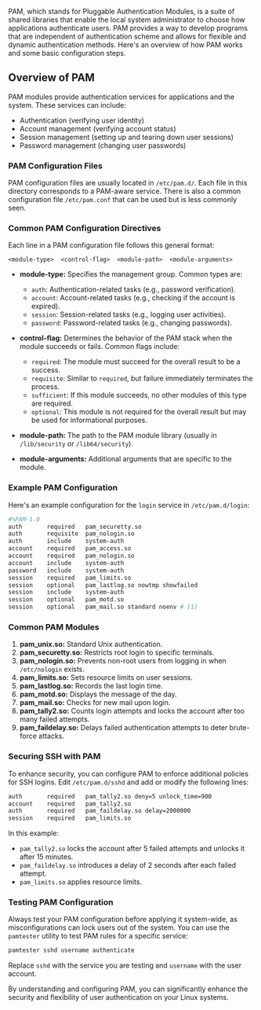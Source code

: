 PAM, which stands for Pluggable Authentication Modules, is a suite of shared libraries that enable the local system administrator to choose how applications authenticate users. PAM provides a way to develop programs that are independent of authentication scheme and allows for flexible and dynamic authentication methods. Here's an overview of how PAM works and some basic configuration steps.

## Overview of PAM

PAM modules provide authentication services for applications and the system. These services can include:

- Authentication (verifying user identity)
- Account management (verifying account status)
- Session management (setting up and tearing down user sessions)
- Password management (changing user passwords)

### PAM Configuration Files

PAM configuration files are usually located in `/etc/pam.d/`. Each file in this directory corresponds to a PAM-aware service. There is also a common configuration file `/etc/pam.conf` that can be used but is less commonly seen.

### Common PAM Configuration Directives

Each line in a PAM configuration file follows this general format:
```
<module-type>  <control-flag>  <module-path>  <module-arguments>
```

- **module-type:** Specifies the management group. Common types are:
  - `auth`: Authentication-related tasks (e.g., password verification).
  - `account`: Account-related tasks (e.g., checking if the account is expired).
  - `session`: Session-related tasks (e.g., logging user activities).
  - `password`: Password-related tasks (e.g., changing passwords).

- **control-flag:** Determines the behavior of the PAM stack when the module succeeds or fails. Common flags include:
  - `required`: The module must succeed for the overall result to be a success.
  - `requisite`: Similar to `required`, but failure immediately terminates the process.
  - `sufficient`: If this module succeeds, no other modules of this type are required.
  - `optional`: This module is not required for the overall result but may be used for informational purposes.

- **module-path:** The path to the PAM module library (usually in `/lib/security` or `/lib64/security`).

- **module-arguments:** Additional arguments that are specific to the module.

### Example PAM Configuration

Here's an example configuration for the `login` service in `/etc/pam.d/login`:

```sh
#%PAM-1.0
auth       required   pam_securetty.so
auth       requisite  pam_nologin.so
auth       include    system-auth
account    required   pam_access.so
account    required   pam_nologin.so
account    include    system-auth
password   include    system-auth
session    required   pam_limits.so
session    optional   pam_lastlog.so nowtmp showfailed
session    include    system-auth
session    optional   pam_motd.so
session    optional   pam_mail.so standard noenv # [1]
```

### Common PAM Modules

1. **pam_unix.so:** Standard Unix authentication.
2. **pam_securetty.so:** Restricts root login to specific terminals.
3. **pam_nologin.so:** Prevents non-root users from logging in when `/etc/nologin` exists.
4. **pam_limits.so:** Sets resource limits on user sessions.
5. **pam_lastlog.so:** Records the last login time.
6. **pam_motd.so:** Displays the message of the day.
7. **pam_mail.so:** Checks for new mail upon login.
8. **pam_tally2.so:** Counts login attempts and locks the account after too many failed attempts.
9. **pam_faildelay.so:** Delays failed authentication attempts to deter brute-force attacks.

### Securing SSH with PAM

To enhance security, you can configure PAM to enforce additional policies for SSH logins. Edit `/etc/pam.d/sshd` and add or modify the following lines:

```sh
auth       required   pam_tally2.so deny=5 unlock_time=900
account    required   pam_tally2.so
auth       required   pam_faildelay.so delay=2000000
session    required   pam_limits.so
```

In this example:
- `pam_tally2.so` locks the account after 5 failed attempts and unlocks it after 15 minutes.
- `pam_faildelay.so` introduces a delay of 2 seconds after each failed attempt.
- `pam_limits.so` applies resource limits.

### Testing PAM Configuration

Always test your PAM configuration before applying it system-wide, as misconfigurations can lock users out of the system. You can use the `pamtester` utility to test PAM rules for a specific service:

```sh
pamtester sshd username authenticate
```

Replace `sshd` with the service you are testing and `username` with the user account.

By understanding and configuring PAM, you can significantly enhance the security and flexibility of user authentication on your Linux systems.
